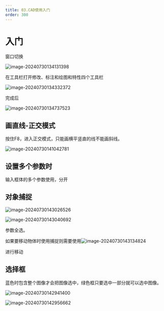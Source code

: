 ```yaml
---
title: 03.CAD使用入门
order: 300
---
```


# 入门

窗口切换

![image-20240730134131398](./img/image-20240730134131398.png)

在工具栏打开修改、标注和绘图和特性四个工具栏

![image-20240730134332372](./img/image-20240730134332372.png)

完成后

![image-20240730134737523](./img/image-20240730134737523.png)

## 画直线-正交模式

按住F8，进入正交模式，只能画横平竖直的线不能画斜线。

![image-20240730141042781](./img/image-20240730141042781.png)

## 设置多个参数时



输入框体的多个参数使用，分开

## 对象捕捉

![image-20240730143026526](./img/image-20240730143026526.png)

![image-20240730143040692](./img/image-20240730143040692.png)

参数全选。

如果要移动物体时使用捕捉则需要使用![image-20240730143134824](./img/image-20240730143134824.png)

进行移动



## 选择框

蓝色时包含整个图像才会把图像选中，绿色框只要选中一部分就可以选中图像。

![image-20240730142941400](./img/image-20240730142941400.png)



![image-20240730142956662](./img/image-20240730142956662.png)